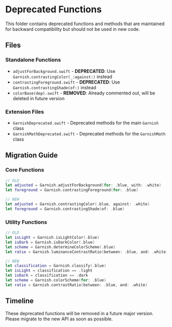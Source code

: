 # Deprecated Functions

This folder contains deprecated functions and methods that are maintained for backward compatibility but should not be used in new code.

## Files

### Standalone Functions
- `adjustForBackground.swift` - **DEPRECATED**: Use `Garnish.contrastingColor(_:against:)` instead
- `contrastingForeground.swift` - **DEPRECATED**: Use `Garnish.contrastingShade(of:)` instead  
- `colorBase(dep).swift` - **REMOVED**: Already commented out, will be deleted in future version

### Extension Files
- `GarnishDeprecated.swift` - Deprecated methods for the main `Garnish` class
- `GarnishMathDeprecated.swift` - Deprecated methods for the `GarnishMath` class

## Migration Guide

### Core Functions
```swift
// OLD
let adjusted = Garnish.adjustForBackground(for: .blue, with: .white)
let foreground = Garnish.contrastingForeground(for: .blue)

// NEW
let adjusted = Garnish.contrastingColor(.blue, against: .white)
let foreground = Garnish.contrastingShade(of: .blue)
```

### Utility Functions
```swift
// OLD
let isLight = Garnish.isLightColor(.blue)
let isDark = Garnish.isDarkColor(.blue)
let scheme = Garnish.determineColorScheme(.blue)
let ratio = Garnish.luminanceContrastRatio(between: .blue, and: .white)

// NEW
let classification = Garnish.classify(.blue)
let isLight = classification == .light
let isDark = classification == .dark
let scheme = Garnish.colorScheme(for: .blue)
let ratio = Garnish.contrastRatio(between: .blue, and: .white)
```

## Timeline

These deprecated functions will be removed in a future major version. Please migrate to the new API as soon as possible.
